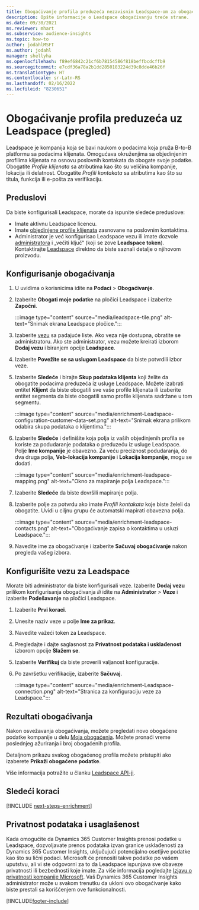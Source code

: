 ```yaml
---
title: Obogaćivanje profila preduzeća nezavisnim Leadspace-om za obogaćivanje
description: Opšte informacije o Leadspace obogaćivanju treće strane.
ms.date: 09/30/2021
ms.reviewer: mhart
ms.subservice: audience-insights
ms.topic: how-to
author: jodahlMSFT
ms.author: jodahl
manager: shellyha
ms.openlocfilehash: f89ef6842c21cf6b78154586f818beffbcdcffb9
ms.sourcegitcommit: e7cdf36a78a2b1dd2850183224d39c8dde46b26f
ms.translationtype: HT
ms.contentlocale: sr-Latn-RS
ms.lasthandoff: 02/16/2022
ms.locfileid: "8230651"
---
```

# <a name="enrichment-of-company-profiles-with-leadspace-preview"></a>Obogaćivanje profila preduzeća uz Leadspace (pregled)

Leadspace je kompanija koja se bavi naukom o podacima koja pruža B-to-B platformu sa podacima klijenata. Omogućava okruženjima sa objedinjenim profilima klijenata na osnovu poslovnih kontakata da obogate svoje podatke. Obogatite *Profile klijenata* sa atributima kao što su veličina kompanije, lokacija ili delatnost. Obogatite *Profili kontakata* sa atributima kao što su titula, funkcija ili e-pošta za verifikaciju.

## <a name="prerequisites"></a>Preduslovi

Da biste konfigurisali Leadspace, morate da ispunite sledeće preduslove:

- Imate aktivnu Leadspace licencu.
- Imate [objedinjene profile klijenata](customer-profiles.md) zasnovane na poslovnim kontaktima.
- Administrator je već konfigurisao Leadspace vezu ili imate dozvole [administratora](permissions.md#administrator) i „večiti ključ“ (koji se zove **Leadspace token**). Kontaktirajte [Leadspace](https://www.leadspace.com/leadspace-microsoft-dynamics-365/) direktno da biste saznali detalje o njihovom proizvodu.

## <a name="configure-the-enrichment"></a>Konfigurisanje obogaćivanja

1. U uvidima o korisnicima idite na **Podaci** > **Obogaćivanje**.

1. Izaberite **Obogati moje podatke** na pločici Leadspace i izaberite **Započni**.

   :::image type="content" source="media/leadspace-tile.png" alt-text="Snimak ekrana Leadspace pločice.":::

1. Izaberite [vezu](connections.md) sa padajuće liste. Ako veza nije dostupna, obratite se administratoru. Ako ste administrator, vezu možete kreirati izborom **Dodaj vezu** i biranjem opcije **Leadspace**. 

1. Izaberite **Povežite se sa uslugom Leadspace** da biste potvrdili izbor veze.

1. Izaberite **Sledeće** i birajte **Skup podataka klijenta** koji želite da obogatite podacima preduzeća iz usluge Leadspace. Možete izabrati entitet **Klijent** da biste obogatili sve vaše profile klijenata ili izaberite entitet segmenta da biste obogatili samo profile klijenata sadržane u tom segmentu.

    :::image type="content" source="media/enrichment-Leadspace-configuration-customer-data-set.png" alt-text="Snimak ekrana prilikom odabira skupa podataka o klijentima.":::

1. Izaberite **Sledeće** i definišite koja polja iz vaših objedinjenih profila se koriste za podudaranje podataka o preduzeću iz usluge Leadspace. Polje **Ime kompanije** je obavezno. Za veću preciznost podudaranja, do dva druga polja, **Veb-lokacija kompanije** i **Lokacija kompanije**, mogu se dodati.

   :::image type="content" source="media/enrichment-leadspace-mapping.png" alt-text="Okno za mapiranje polja Leadspace.":::

1. Izaberite **Sledeće** da biste dovršili mapiranje polja.

1. Izaberite polje za potvrdu ako imate *Profili kontakata* koje biste želeli da obogatite. Uvidi u ciljnu grupu će automatski mapirati obavezna polja.

   :::image type="content" source="media/enrichment-leadspace-contacts.png" alt-text="Obogaćivanje zapisa o kontaktima u usluzi Leadspace.":::
 
1. Navedite ime za obogaćivanje i izaberite **Sačuvaj obogaćivanje** nakon pregleda vašeg izbora.


## <a name="configure-the-connection-for-leadspace"></a>Konfigurišite vezu za Leadspace 

Morate biti administrator da biste konfigurisali veze. Izaberite **Dodaj vezu** prilikom konfigurisanja obogaćivanja *ili* idite na **Administrator** > **Veze** i izaberite **Podešavanje** na pločici Leadspace.

1. Izaberite **Prvi koraci**. 

1. Unesite naziv veze u polje **Ime za prikaz**.

1. Navedite važeći token za Leadspace.

1. Pregledajte i dajte saglasnost za **Privatnost podataka i usklađenost** izborom opcije **Slažem se**.

1. Izaberite **Verifikuj** da biste proverili valjanost konfiguracije.

1. Po završetku verifikacije, izaberite **Sačuvaj**.
   
   :::image type="content" source="media/enrichment-Leadspace-connection.png" alt-text="Stranica za konfiguraciju veze za Leadspace.":::

## <a name="enrichment-results"></a>Rezultati obogaćivanja

Nakon osvežavanja obogaćivanja, možete pregledati novo obogaćene podatke kompanije u delu [Moja obogaćenja](enrichment-hub.md). Možete pronaći vreme poslednjeg ažuriranja i broj obogaćenih profila.

Detaljnom prikazu svakog obogaćenog profila možete pristupiti ako izaberete **Prikaži obogaćene podatke**.

Više informacija potražite u članku [Leadspace API-ji](https://support.leadspace.com/hc/en-us/sections/201997649-API).

## <a name="next-steps"></a>Sledeći koraci


[!INCLUDE [next-steps-enrichment](../includes/next-steps-enrichment.md)]

## <a name="data-privacy-and-compliance"></a>Privatnost podataka i usaglašenost

Kada omogućite da Dynamics 365 Customer Insights prenosi podatke u Leadspace, dozvoljavate prenos podataka izvan granice usklađenosti za Dynamics 365 Customer Insights, uključujući potencijalno osetljive podatke kao što su lični podaci. Microsoft će prenositi takve podatke po vašem uputstvu, ali vi ste odgovorni za to da Leadspace ispunjava sve obaveze privatnosti ili bezbednosti koje imate. Za više informacija pogledajte [Izjavu o privatnosti kompanije Microsoft](https://go.microsoft.com/fwlink/?linkid=396732).
Vaš Dynamics 365 Customer Insights administrator može u svakom trenutku da ukloni ovo obogaćivanje kako biste prestali sa korišćenjem ove funkcionalnosti.


[!INCLUDE[footer-include](../includes/footer-banner.md)]
